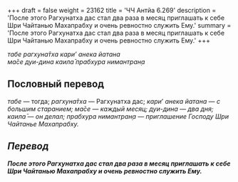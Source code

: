 +++
draft = false
weight = 23162
title = 'ЧЧ Антйа 6.269'
description = 'После этого Рагхунатха дас стал два раза в месяц приглашать к себе Шри Чайтанью Махапрабху и очень ревностно служить Ему.'
summary = 'После этого Рагхунатха дас стал два раза в месяц приглашать к себе Шри Чайтанью Махапрабху и очень ревностно служить Ему.'
+++

_табе рагхуна̄тха кари’ анека йатана  
ма̄се дуи-дина каила̄ прабхура нимантран̣а_

## Пословный перевод

_табе_ — тогда; _рагхуна̄тха_ — Рагхунатха дас; _кари</em>’_ _<em>анека_ _йатана_ — с большим старанием; _ма̄се_ — каждый месяц; _дуи_\-_дина_ — два дня; _каила̄_ — он делал; _прабхура_ _нимантран̣а_ — приглашение Господу Шри Чайтанье Махапрабху.

## Перевод

**После этого Рагхунатха дас стал два раза в месяц приглашать к себе Шри Чайтанью Махапрабху и очень ревностно служить Ему.**
